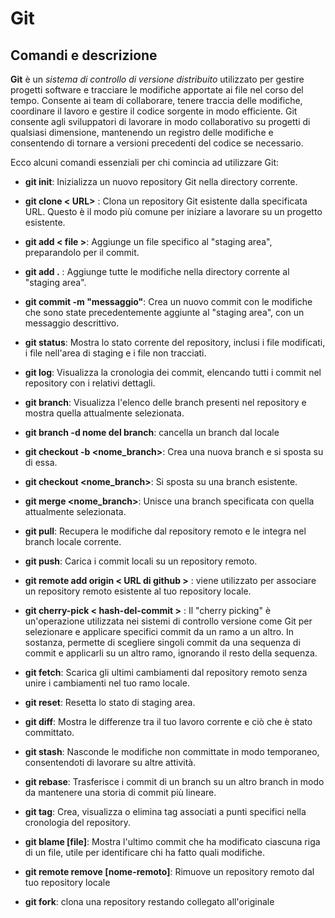# Git

## Comandi e descrizione

**Git** è un _sistema di controllo di versione distribuito_ utilizzato per gestire progetti software e tracciare le modifiche apportate ai file nel corso del tempo. Consente ai team di collaborare, tenere traccia delle modifiche, coordinare il lavoro e gestire il codice sorgente in modo efficiente. Git consente agli sviluppatori di lavorare in modo collaborativo su progetti di qualsiasi dimensione, mantenendo un registro delle modifiche e consentendo di tornare a versioni precedenti del codice se necessario.

Ecco alcuni comandi essenziali per chi comincia ad utilizzare Git:

- **git init**: Inizializza un nuovo repository Git nella directory corrente.

- **git clone < URL>** : Clona un repository Git esistente dalla specificata URL. Questo è il modo più comune per iniziare a lavorare su un progetto esistente.

- **git add < file >**: Aggiunge un file specifico al "staging area", preparandolo per il commit.

- **git add .** : Aggiunge tutte le modifiche nella directory corrente al "staging area".

- **git commit -m "messaggio"**: Crea un nuovo commit con le modifiche che sono state precedentemente aggiunte al "staging area", con un messaggio descrittivo.

- **git status**: Mostra lo stato corrente del repository, inclusi i file modificati, i file nell'area di staging e i file non tracciati.

- **git log**: Visualizza la cronologia dei commit, elencando tutti i commit nel repository con i relativi dettagli.

- **git branch**: Visualizza l'elenco delle branch presenti nel repository e mostra quella attualmente selezionata.

- **git branch -d nome del branch**: cancella un branch dal locale

- **git checkout -b <nome_branch>**: Crea una nuova branch e si sposta su di essa.

- **git checkout <nome_branch>**: Si sposta su una branch esistente.

- **git merge <nome_branch>**: Unisce una branch specificata con quella attualmente selezionata.

- **git pull**: Recupera le modifiche dal repository remoto e le integra nel branch locale corrente.

- **git push**: Carica i commit locali su un repository remoto.

- **git remote add origin < URL di github >** : viene utilizzato per associare un repository remoto esistente al tuo repository locale.

- **git cherry-pick < hash-del-commit >** : Il "cherry picking" è un'operazione utilizzata nei sistemi di controllo versione come Git per selezionare e applicare specifici commit da un ramo a un altro. In sostanza, permette di scegliere singoli commit da una sequenza di commit e applicarli su un altro ramo, ignorando il resto della sequenza.

- **git fetch**: Scarica gli ultimi cambiamenti dal repository remoto senza unire i cambiamenti nel tuo ramo locale.

- **git reset**: Resetta lo stato di staging area.

- **git diff**: Mostra le differenze tra il tuo lavoro corrente e ciò che è stato committato.
- **git stash**: Nasconde le modifiche non committate in modo temporaneo, consentendoti di lavorare su altre attività.
- **git rebase**: Trasferisce i commit di un branch su un altro branch in modo da mantenere una storia di commit più lineare.

- **git tag**: Crea, visualizza o elimina tag associati a punti specifici nella cronologia del repository.

- **git blame [file]**: Mostra l'ultimo commit che ha modificato ciascuna riga di un file, utile per identificare chi ha fatto quali modifiche.

- **git remote remove [nome-remoto]**: Rimuove un repository remoto dal tuo repository locale
- **git fork**: clona una repository restando collegato all'originale
